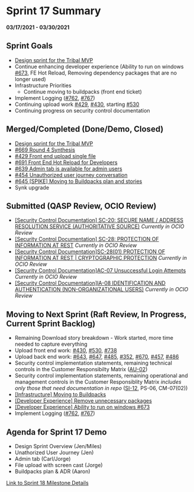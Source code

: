 # Sprint 17 Summary
**03/17/2021 - 03/30/2021**

## Sprint Goals

- [Design sprint for the Tribal MVP](https://github.com/raft-tech/TANF-app/issues/764)
- Continue enhancing developer experience (Ability to run on windows [#673](https://github.com/raft-tech/TANF-app/issues/673), FE Hot Reload, Removing dependency packages that are no longer used)
- Infrastructure Priorities
  - Continue moving to buildpacks (front end ticket)
- Implement Logging ([#762](https://github.com/raft-tech/TANF-app/issues/762), [#767](https://github.com/raft-tech/TANF-app/issues/767))
- Continuing upload work [#429](https://github.com/raft-tech/TANF-app/issues/429), [#430](https://github.com/raft-tech/TANF-app/issues/430), starting [#530](https://github.com/raft-tech/TANF-app/issues/530)
- Continuing progress on security control documentation


## Merged/Completed (Done/Demo, Closed)

- [Design sprint for the Tribal MVP](https://github.com/raft-tech/TANF-app/issues/764)
- [#669 Round 4 Synthesis](https://github.com/raft-tech/TANF-app/issues/669)
- [#429 Front end upload single file](https://github.com/raft-tech/TANF-app/issues/429)
- [#691 Front End Hot Reload for Developers]((https://github.com/raft-tech/TANF-app/issues/691))
- [#639 Admin tab is available for admin users](https://github.com/raft-tech/TANF-app/issues/639)
- [#454 Unauthorized user journey conversation](https://github.com/raft-tech/TANF-app/issues/454)
- [#645 [SPIKE] Moving to Buildpacks plan and stories](https://github.com/raft-tech/TANF-app/issues/645)
- Synk upgrade

## Submitted (QASP Review, OCIO Review)

- [[Security Control Documentation] SC-20: SECURE NAME / ADDRESS RESOLUTION SERVICE (AUTHORITATIVE SOURCE)](https://github.com/raft-tech/TANF-app/issues/708) _Currently in OCIO Review_
- [[Security Control Documentation] SC-28: PROTECTION OF INFORMATION AT REST](https://github.com/raft-tech/TANF-app/issues/709) _Currently in OCIO Review_
- [[Security Control Documentation]SC-28(01) PROTECTION OF INFORMATION AT REST | CRYPTOGRAPHIC PROTECTION](https://github.com/raft-tech/TANF-app/issues/710) _Currently in OCIO Review_
- [[Security Control Documentation]AC-07 Unsuccessful Login Attempts](https://github.com/raft-tech/TANF-app/issues/656) _Currently in OCIO Review_
- [[Security Control Documentation]IA-08 IDENTIFICATION AND AUTHENTICATION (NON-ORGANIZATIONAL USERS)](https://github.com/raft-tech/TANF-app/issues/712) _Currently in OCIO Review_


## Moving to Next Sprint (Raft Review, In Progress, Current Sprint Backlog)
- Remaining Download story breakdown - Work started, more time needed to capture everything
- Upload front end work: [#430](https://github.com/raft-tech/TANF-app/issues/430), [#530](https://github.com/raft-tech/TANF-app/issues/530),  [#738](https://github.com/raft-tech/TANF-app/issues/738)
- Upload back end work: [#643](https://github.com/raft-tech/TANF-app/issues/643), [#647](https://github.com/raft-tech/TANF-app/issues/647), [#485](https://github.com/raft-tech/TANF-app/issues/485), [#352](https://github.com/raft-tech/TANF-app/issues/352), [#670](https://github.com/raft-tech/TANF-app/issues/670), [#457](https://github.com/raft-tech/TANF-app/issues/457), [#486](https://github.com/raft-tech/TANF-app/issues/486)
- Security control implementation statements, remaining technical controls in the Customer Responsibilty Matrix ([AU-02](https://github.com/raft-tech/TANF-app/issues/632))
- Security control implementation statements, remaining operational and management controls in the Customer Responsiblity Matrix _includes only those that need documentation in repo_ ([SI-12](https://github.com/raft-tech/TANF-app/issues/788), PS-06, CM-07(02))
- [[Infrastructure] Moving to Buildpacks](https://github.com/raft-tech/TANF-app/issues/781)
- [[Developer Experience] Remove unnecessary packages](https://github.com/raft-tech/TANF-app/issues/548)
- [[Developer Experience] Ability to run on windows #673](https://github.com/raft-tech/TANF-app/issues/673)
- Implement Logging ([#762](https://github.com/raft-tech/TANF-app/issues/762), [#767](https://github.com/raft-tech/TANF-app/issues/767))




## Agenda for Sprint 17 Demo 
- Design Sprint Overview (Jen/Miles)
- Unathorized User Journey (Jen)
- Admin tab (Carl/Jorge)
- File upload with screen cast (Jorge)
- Buildpacks plan & ADR (Aaron)


[Link to Sprint 18 Milestone Details](https://github.com/raft-tech/TANF-app/milestone/21)
